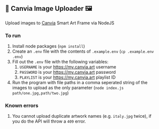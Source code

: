 ## 🎨 Canvia Image Uploader 🖼

Upload images to [Canvia](https://canvia.art/) Smart Art Frame via NodeJS

### To run
1. Install node packages (`npm install`)
2. Create an `.env` file with the contents of `.example.env` (`cp .example.env .env`)
3. Fill out the `.env` file with the following variables:
   1. `USERNAME` is your https://my.canvia.art username
   2. `PASSWORD` is your https://my.canvia.art password
   3. `PLAYLIST` is your https://my.canvia.art playlist ID
4. Run the program with file paths in a comma seperated string of the images to upload as the only parameter (`node index.js path/one.jpg,path/two.jpg`)

### Known errors
1. You cannot upload duplicate artwork names (e.g. `italy.jpg` twice), if you do the API will throw a `409` error.
